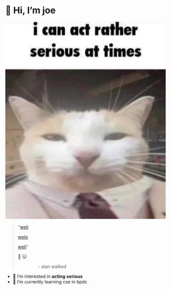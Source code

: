 # 👋 Hi, I’m joe

!["Very Serious and Professional"](./Media/serious%20and%20professional.png?raw=true "Very Serious and Professional")


> "[weli](https://youtu.be/QxYpiBlHr1w?si=fUDqtkbV_KnKsPO5)
> 
> [welo](https://youtu.be/QxYpiBlHr1w?si=fUDqtkbV_KnKsPO5)
> 
> [weli](https://youtu.be/QxYpiBlHr1w?si=fUDqtkbV_KnKsPO5)"
> 
> 🍄
> 😺
> 
>                 - alan walked

- 👀 I’m interested in **acting serious**
- 🌱 I’m currently learning cse in bpdc

<!---
joejo-joestar/joejo-joestar is a ✨ special ✨ repository because its `README.md` (this file) appears on your GitHub profile.
You can click the Preview link to take a look at your changes.
--->
